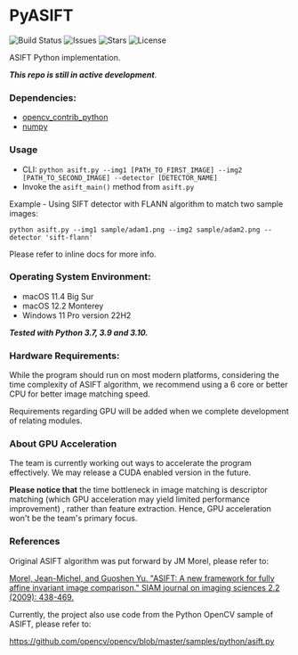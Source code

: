 # PyASIFT

![Build Status](https://img.shields.io/github/actions/workflow/status/Mars-Rover-Localization/PyASIFT/codeql-analysis.yml?branch=main&style=for-the-badge)
![Issues](https://img.shields.io/github/issues/Mars-Rover-Localization/PyASIFT?style=for-the-badge)
![Stars](https://img.shields.io/github/stars/Mars-Rover-Localization/PyASIFT?style=for-the-badge)
![License](https://img.shields.io/github/license/Mars-Rover-Localization/PyASIFT?style=for-the-badge)

ASIFT Python implementation.

***This repo is still in active development***.

### Dependencies:
* [opencv_contrib_python](https://pypi.org/project/opencv-contrib-python/)
* [numpy](https://numpy.org)

### Usage
* CLI: `python asift.py --img1 [PATH_TO_FIRST_IMAGE] --img2 [PATH_TO_SECOND_IMAGE] --detector [DETECTOR_NAME]`
* Invoke the `asift_main()` method from `asift.py`

Example - Using SIFT detector with FLANN algorithm to match two sample images:
```
python asift.py --img1 sample/adam1.png --img2 sample/adam2.png --detector 'sift-flann'
```
Please refer to inline docs for more info.

### Operating System Environment:
* macOS 11.4 Big Sur
* macOS 12.2 Monterey
* Windows 11 Pro version 22H2

***Tested with Python 3.7, 3.9 and 3.10.***

### Hardware Requirements:
While the program should run on most modern platforms, considering the time complexity of ASIFT algorithm, we recommend using a 6 core or better CPU for better image matching speed.

Requirements regarding GPU will be added when we complete development of relating modules.

### About GPU Acceleration
The team is currently working out ways to accelerate the program effectively. We may release a CUDA enabled version in the future.

**Please notice that** the time bottleneck in image matching is descriptor matching (which GPU acceleration may yield limited performance improvement) , rather than feature extraction. Hence, GPU acceleration won't be the team's primary focus.

### References
Original ASIFT algorithm was put forward by JM Morel, please refer to:

[Morel, Jean-Michel, and Guoshen Yu. "ASIFT: A new framework for fully affine invariant image comparison." SIAM journal on imaging sciences 2.2 (2009): 438-469.](https://epubs.siam.org/doi/abs/10.1137/080732730)

Currently, the project also use code from the Python OpenCV sample of ASIFT, please refer to:

https://github.com/opencv/opencv/blob/master/samples/python/asift.py

